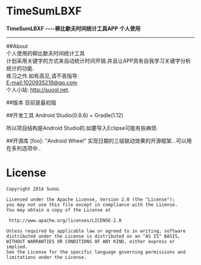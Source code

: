 TimeSumLBXF
===========
**TimeSumLBXF ----柳比歇夫时间统计工具APP**
**个人使用**
****
##About
<br>个人使用的柳比歇夫时间统计工具
<br>计划采用关键字的方式来自动统计时间开销.并且让APP具有自我学习关键字分析统计的功能.
<br>练习之作.如有高见,请不吝指导.
<br> <E-mail:1020935219@qq.com>
<br> 个人小站: <http://suool.net>.

##版本
目前是最初版

##开发工具
Android Studio(0.8.6) + Gradle(1.12)

所以项目结构是Android Studio的.如要导入Eclipse可能有些麻烦.

##开源库
[foo]:             "Android Wheel" 实现日期的三级联动效果的开源框架...可以用在多列选项中..


License
============

    Copyright 2014 SuooL

	Licensed under the Apache License, Version 2.0 (the "License");
	you may not use this file except in compliance with the License.
	You may obtain a copy of the License at

     http://www.apache.org/licenses/LICENSE-2.0

	Unless required by applicable law or agreed to in writing, software
	distributed under the License is distributed on an "AS IS" BASIS,
	WITHOUT WARRANTIES OR CONDITIONS OF ANY KIND, either express or implied.
	See the License for the specific language governing permissions and
	limitations under the License.

